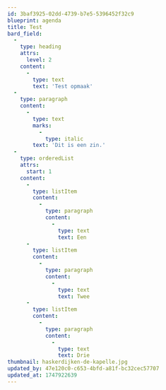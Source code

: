 ```yaml
---
id: 3baf3925-02dd-4739-b7e5-5396452f32c9
blueprint: agenda
title: Test
bard_field:
  -
    type: heading
    attrs:
      level: 2
    content:
      -
        type: text
        text: 'Test opmaak'
  -
    type: paragraph
    content:
      -
        type: text
        marks:
          -
            type: italic
        text: 'Dit is een zin.'
  -
    type: orderedList
    attrs:
      start: 1
    content:
      -
        type: listItem
        content:
          -
            type: paragraph
            content:
              -
                type: text
                text: Een
      -
        type: listItem
        content:
          -
            type: paragraph
            content:
              -
                type: text
                text: Twee
      -
        type: listItem
        content:
          -
            type: paragraph
            content:
              -
                type: text
                text: Drie
thumbnail: haskerdijken-de-kapelle.jpg
updated_by: 47e120c0-c653-4bfd-a81f-bc32cec57707
updated_at: 1747922639
---
```

